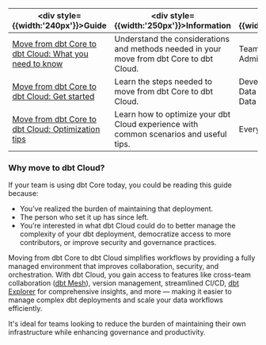 | <div style={{width:'240px'}}>Guide</div> | <div style={{width:'250px'}}>Information</div> | <div style={{width:'200px'}}>Audience</div> |
|------------|-------------|----------|
| [Move from dbt Core to dbt Cloud: What you need to know](/guides/core-cloud-2) | Understand the considerations and methods needed in your move from dbt Core to dbt Cloud. | Team leads <br /> Admins |
| [Move from dbt Core to dbt Cloud: Get started](/guides/core-to-cloud-1?step=1) | Learn the steps needed to move from dbt Core to dbt Cloud. | Developers <br /> Data engineers <br /> Data analysts |
| [Move from dbt Core to dbt Cloud: Optimization tips](/guides/core-to-cloud-3) | Learn how to optimize your dbt Cloud experience with common scenarios and useful tips. | Everyone |

### Why move to dbt Cloud?
If your team is using dbt Core today, you could be reading this guide because:

- You’ve realized the burden of maintaining that deployment.
- The person who set it up has since left.
- You’re interested in what dbt Cloud could do to better manage the complexity of your dbt deployment, democratize access to more contributors, or improve security and governance practices.

Moving from dbt Core to dbt Cloud simplifies workflows by providing a fully managed environment that improves collaboration, security, and orchestration. With dbt Cloud, you gain access to features like cross-team collaboration ([dbt Mesh](/best-practices/how-we-mesh/mesh-1-intro)), version management, streamlined CI/CD, [dbt Explorer](/docs/collaborate/explore-projects) for comprehensive insights, and more &mdash; making it easier to manage complex dbt deployments and scale your data workflows efficiently. 

It's ideal for teams looking to reduce the burden of maintaining their own infrastructure while enhancing governance and productivity.
